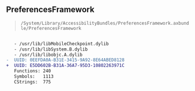 ## PreferencesFramework

> `/System/Library/AccessibilityBundles/PreferencesFramework.axbundle/PreferencesFramework`

```diff

   - /usr/lib/libMobileCheckpoint.dylib
   - /usr/lib/libSystem.B.dylib
   - /usr/lib/libobjc.A.dylib
-  UUID: 0EEFDA0A-B31E-3415-9A92-8E64ABED8128
+  UUID: E5DD602B-B31A-36A7-95D3-10802263971C
   Functions: 240
   Symbols:   1113
   CStrings:  775

```
